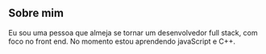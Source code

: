
##  Sobre mim
Eu sou uma pessoa que almeja se tornar um desenvolvedor full stack, com foco no front end. No momento estou aprendendo javaScript e C++.
